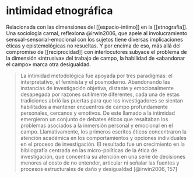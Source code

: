 # intimidad etnográfica
Relacionada con las dimensiones del [[espacio-intimo]] en la [[etnografia]]. Una sociología carnal, reflexiona @irwin2006, que apele al involucramiento sensual-sensorial-emocional con los sujetos tiene diversas implicaciones éticas y epistemológicas no resueltas. Y por encima de eso, más allá del compromiso de [[reciprocidad]] con interlocutores subyace el problema de la dimensión «intrusiva» del trabajo de campo, la habilidad de «abandonar el campo» marca otra desigualdad.

>La intimidad metodológica fue apoyada por tres paradigmas: el interpretativo, el feminista y el posmoderno. Abandonando las instancias de investigación objetiva, distante y emocionalmente  desapegada por razones sutilmente diferentes, cada una de estas tradiciones abrió las puertas para que los investigadores se sientan habilitados a mantener encuentros de campo profundamente personales, cercanos y emotivos. De este llamado a la intimidad emergieron un conjunto de debates éticos que resaltaban los problemas asociados a la inmersión personal y emocional en el campo. Llamativamente, los primeros escritos éticos concentraron la  atención académica en los comportamientos y opciones individuales en el proceso de investigación. El resultado fue un crecimiento en la bibliografía centrada en las micro-políticas de la ética de investigación, que concentra su atención en una serie de decisiones menores al costo de no entender, articular ni señalar las fuentes y procesos estructurales de daño y desigualdad [@irwin2006, 157]